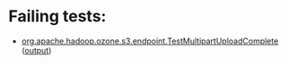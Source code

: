 # Failing tests: 

 * [org.apache.hadoop.ozone.s3.endpoint.TestMultipartUploadComplete](hadoop-ozone/s3gateway/org.apache.hadoop.ozone.s3.endpoint.TestMultipartUploadComplete.txt) ([output](hadoop-ozone/s3gateway/org.apache.hadoop.ozone.s3.endpoint.TestMultipartUploadComplete-output.txt))
